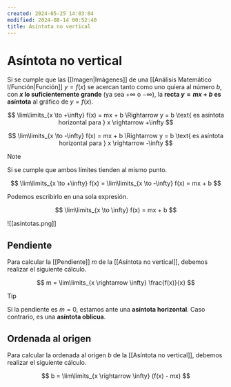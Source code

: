 ```yaml
---
created: 2024-05-25 14:03:04
modified: 2024-08-14 00:52:40
title: Asíntota no vertical
---
```


# Asíntota no vertical

Si se cumple que las [[Imagen|Imágenes]] de una [[Análisis Matemático I/Función|Función]] $y = f(x)$ se acercan tanto como uno quiera al número $b$, con **$x$ lo suficientemente grande** (ya sea $+\infty$ o $-\infty$), la **recta $y = mx + b$ es asíntota** al gráfico de $y = f(x)$.

$$
\lim\limits_{x \to +\infty} f(x) = mx + b \Rightarrow y = b \text{ es asíntota horizontal para } x \rightarrow +\infty
$$

$$
\lim\limits_{x \to -\infty} f(x) = mx + b \Rightarrow y = b \text{ es asíntota horizontal para }  x \rightarrow -\infty
$$

> [!note]
> Si se cumple que ambos límites tienden al mismo punto.
>
> $$
> \lim\limits_{x \to +\infty} f(x) = \lim\limits_{x \to -\infty} f(x) = mx + b
> $$
>
> Podemos escribirlo en una sola expresión.
>
> $$
> \lim\limits_{x \to \infty} f(x) = mx + b
> $$

![[asintotas.png]]

## Pendiente

Para calcular la [[Pendiente]] $m$ de la [[Asíntota no vertical]], debemos realizar el siguiente cálculo.

$$
m = \lim\limits_{x \rightarrow \infty} \frac{f(x)}{x}
$$

> [!tip]
> Si la pendiente es $m = 0$, estamos ante una **asíntota horizontal**. Caso contrario, es una **asíntota oblicua**.

## Ordenada al origen

Para calcular la ordenada al origen $b$ de la [[Asíntota no vertical]], debemos realizar el siguiente cálculo.

$$
b = \lim\limits_{x \rightarrow \infty} (f(x) - mx)
$$
